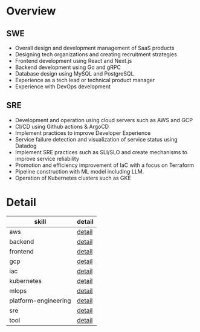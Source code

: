 # Overview
## SWE
- Overall design and development management of SaaS products
- Designing tech organizations and creating recruitment strategies
- Frontend development using React and Next.js
- Backend development using Go and gRPC
- Database design using MySQL and PostgreSQL
- Experience as a tech lead or technical product manager
- Experience with DevOps development
  
## SRE
- Development and operation using cloud servers such as AWS and GCP
- CI/CD using Github actions & ArgoCD
- Implement practices to improve Developer Experience
- Service failure detection and visualization of service status using Datadog
- Implement SRE practices such as SLI/SLO and create mechanisms to improve service reliability
- Promotion and efficiency improvement of IaC with a focus on Terraform
- Pipeline construction with ML model including LLM.
- Operation of Kubernetes clusters such as GKE

# Detail

| skill                | detail                                                                                |
| -------------------- | ------------------------------------------------------------------------------------- |
| aws                  | [detail](https://github.com/soma00333/resume/blob/main/skill/aws.md)                  |
| backend              | [detail](https://github.com/soma00333/resume/blob/main/skill/backend.md)              |
| frontend             | [detail](https://github.com/soma00333/resume/blob/main/skill/frontend.md)             |
| gcp                  | [detail](https://github.com/soma00333/resume/blob/main/skill/gcp.md)                  |
| iac                  | [detail](https://github.com/soma00333/resume/blob/main/skill/iac.md)                  |
| kubernetes           | [detail](https://github.com/soma00333/resume/blob/main/skill/kubernetes.md)           |
| mlops                | [detail](https://github.com/soma00333/resume/blob/main/skill/mlops.md)                |
| platform-engineering | [detail](https://github.com/soma00333/resume/blob/main/skill/platform-engineering.md) |
| sre                  | [detail](https://github.com/soma00333/resume/blob/main/skill/sre.md)                  |
| tool                 | [detail](https://github.com/soma00333/resume/blob/main/skill/tool.md)                 |
